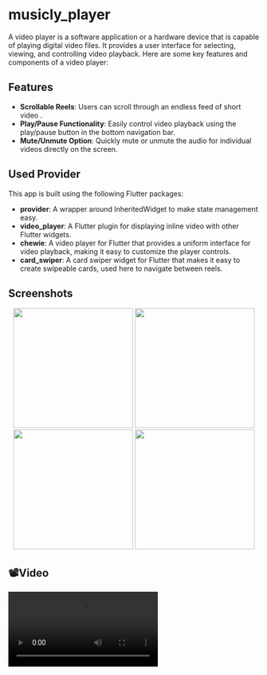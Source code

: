 # musicly_player

A video player is a software application or a hardware device that is capable of playing digital video files. It provides a user interface for selecting, viewing, and controlling video playback. Here are some key features and components of a video player:

## Features

- **Scrollable Reels**: Users can scroll through an endless feed of short video .
- **Play/Pause Functionality**: Easily control video playback using the play/pause button in the bottom navigation bar.
- **Mute/Unmute Option**: Quickly mute or unmute the audio for individual videos directly on the screen.

 ## Used Provider

This app is built using the following Flutter packages:

- **provider**: A wrapper around InheritedWidget to make state management easy.
- **video_player**: A Flutter plugin for displaying inline video with other Flutter widgets.
- **chewie**: A video player for Flutter that provides a uniform interface for video playback, making it easy to customize the player controls.
- **card_swiper**: A card swiper widget for Flutter that makes it easy to create swipeable cards, used here to navigate between reels.


## Screenshots


 
 
   <p align='center'>
  <img src='https://github.com/AnjaliPurohit2811/musicly_player/assets/143180602/fe5659a8-c5e6-4d0b-b860-fd6a5a496c2b' width=240>
  <img src='https://github.com/AnjaliPurohit2811/musicly_player/assets/143180602/9fb934d3-3d48-4026-99dd-86a06ab700f4' width=240>
  <img src='https://github.com/AnjaliPurohit2811/musicly_player/assets/143180602/32730939-8b31-448f-b6e4-5f1f95d1bab9' width=240>
  <img src='https://github.com/AnjaliPurohit2811/musicly_player/assets/143180602/011f7292-9802-4921-b3d8-2ac3b765be65' width=240>
  
</p>

 <h2>📽️Video</h2>
  <p>
    <table align="center">
  <tr>
    <video src ="https://github.com/AnjaliPurohit2811/musicly_player/assets/143180602/fc3c57b5-1976-4cd8-8396-8ae564eccbad"></video> </h1>
  </tr>
    </table>   
  </p>







